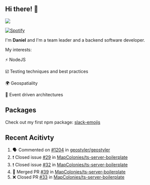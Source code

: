 ## Hi there! 👋

<p>
  <img src="https://github-readme-stats.vercel.app/api?username=syncush&theme=tokyonight">
</p>

[![Spotify](https://novatorem-rust.vercel.app/api/spotify)](https://open.spotify.com/user/syncush)

I'm **Daniel** and I'm a team leader and a backend software developer.

My interests:

⚡ NodeJS

☑️ Testing techniques and best practices

🌍 Geospatiality

🧠 Event driven architectures

## Packages
Check out my first npm package: [slack-emojis](https://www.npmjs.com/package/slack-emojis)

## Recent Acitivty
<!--START_SECTION:activity-->
1. 🗣 Commented on [#1204](https://github.com/geostyler/geostyler/issues/1204) in [geostyler/geostyler](https://github.com/geostyler/geostyler)
2. ❗️ Closed issue [#29](https://github.com/MapColonies/ts-server-boilerplate/issues/29) in [MapColonies/ts-server-boilerplate](https://github.com/MapColonies/ts-server-boilerplate)
3. ❗️ Closed issue [#32](https://github.com/MapColonies/ts-server-boilerplate/issues/32) in [MapColonies/ts-server-boilerplate](https://github.com/MapColonies/ts-server-boilerplate)
4. 🎉 Merged PR [#39](https://github.com/MapColonies/ts-server-boilerplate/pull/39) in [MapColonies/ts-server-boilerplate](https://github.com/MapColonies/ts-server-boilerplate)
5. ❌ Closed PR [#33](https://github.com/MapColonies/ts-server-boilerplate/pull/33) in [MapColonies/ts-server-boilerplate](https://github.com/MapColonies/ts-server-boilerplate)
<!--END_SECTION:activity-->
